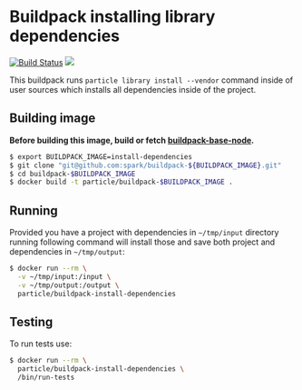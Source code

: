 # Buildpack installing library dependencies

[![Build Status](https://travis-ci.org/spark/buildpack-install-dependencies.svg?branch=master)](https://travis-ci.org/spark/buildpack-install-dependencies) [![](https://imagelayers.io/badge/particle/buildpack-install-dependencies:latest.svg)](https://imagelayers.io/?images=particle/buildpack-install-dependencies:latest 'Get your own badge on imagelayers.io')


This buildpack runs `particle library install --vendor` command inside of user sources which installs all dependencies inside of the project.

## Building image

**Before building this image, build or fetch [buildpack-base-node](https://github.com/spark/buildpack-base-node).**

```bash
$ export BUILDPACK_IMAGE=install-dependencies
$ git clone "git@github.com:spark/buildpack-${BUILDPACK_IMAGE}.git"
$ cd buildpack-$BUILDPACK_IMAGE
$ docker build -t particle/buildpack-$BUILDPACK_IMAGE .
```

## Running

Provided you have a project with dependencies in `~/tmp/input` directory running following command will install those and save both project and dependencies in `~/tmp/output`:

```bash
$ docker run --rm \
  -v ~/tmp/input:/input \
  -v ~/tmp/output:/output \
  particle/buildpack-install-dependencies
```

## Testing

To run tests use:

```bash
$ docker run --rm \
  particle/buildpack-install-dependencies \
  /bin/run-tests
```
